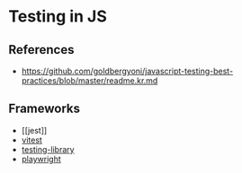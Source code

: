 # Testing in JS

## References

- <https://github.com/goldbergyoni/javascript-testing-best-practices/blob/master/readme.kr.md>

## Frameworks

- [[jest]]
- [vitest](https://vitest.dev/guide/)
- [testing-library](https://testing-library.com/docs/)
- [playwright](https://playwright.dev/docs/intro)
